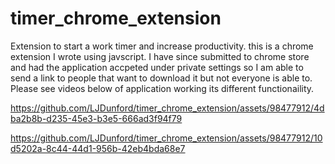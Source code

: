 # timer_chrome_extension
Extension to start a work timer and increase productivity. this is a chrome extension I wrote using javscript. I have since submitted to chrome store and had the application accpeted under private settings so I am able to send a link to people that want to download it but not everyone is able to. Please see videos below of application working its different functionaility.



https://github.com/LJDunford/timer_chrome_extension/assets/98477912/4dba2b8b-d235-45e3-b3e5-666ad3f94f79



https://github.com/LJDunford/timer_chrome_extension/assets/98477912/10d5202a-8c44-44d1-956b-42eb4bda68e7


